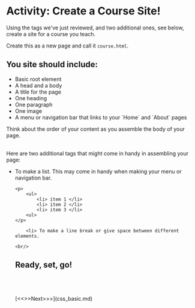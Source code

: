 #  Activity: Create a Course Site!

Using the tags we've just reviewed, and two additional ones, see below, create a site for a course you teach. 

Create this as a new page and call it `course.html`.

## You site should include:
<p>
    <ul>
        <li> Basic root element </li>
        <li> A head and a body </li>
        <li> A title for the page </li>
        <li> One heading </li>
        <li> One paragraph </li>
        <li> One image </li>
        <li> A menu or navigation bar that links to your `Home` and `About` pages </li>
    </ul>
    Think about the order of your content as you assemble the body of your page. 
</p>
<br/>
Here are two additional tags that might come in handy in assembling your page:
<p>
    <ul>
        <li> To make a list. This may come in handy when making your menu or navigation bar.

```
<p>
    <ul> 
        <li> item 1 </li>
        <li> item 2 </li>
        <li> item 3 </li>
    <ul>
</p> 
```
        <li> To make a line break or give space between different elements. 
```
<br/> 
```

## Ready, set, go!

<br/>
<br/>
<br/>
[<<<Previous<<<](conventions.md) | [>>>Next>>>](css_basic.md)